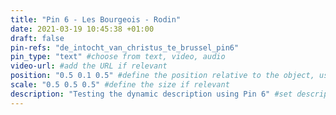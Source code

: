 ```yaml
---
title: "Pin 6 - Les Bourgeois - Rodin"
date: 2021-03-19 10:45:38 +01:00
draft: false
pin-refs: "de_intocht_van_christus_te_brussel_pin6"
pin_type: "text" #choose from text, video, audio
video-url: #add the URL if relevant
position: "0.5 0.1 0.5" #define the position relative to the object, use aframe inspector to set correctly
scale: "0.5 0.5 0.5" #define the size if relevant
description: "Testing the dynamic description using Pin 6" #set description if relevant
---
```

